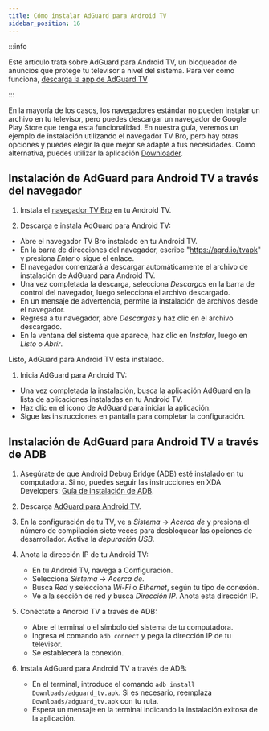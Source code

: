 ```yaml
---
title: Cómo instalar AdGuard para Android TV
sidebar_position: 16
---
```


:::info

Este artículo trata sobre AdGuard para Android TV, un bloqueador de anuncios que protege tu televisor a nivel del sistema. Para ver cómo funciona, [descarga la app de AdGuard TV](https://agrd.io/tvapk)

:::

En la mayoría de los casos, los navegadores estándar no pueden instalar un archivo en tu televisor, pero puedes descargar un navegador de Google Play Store que tenga esta funcionalidad. En nuestra guía, veremos un ejemplo de instalación utilizando el navegador TV Bro, pero hay otras opciones y puedes elegir la que mejor se adapte a tus necesidades. Como alternativa, puedes utilizar la aplicación [Downloader](https://play.google.com/store/apps/details?id=com.esaba.downloader).

## Instalación de AdGuard para Android TV a través del navegador

1. Instala el [navegador TV Bro](https://play.google.com/store/apps/details?id=com.phlox.tvwebbrowser) en tu Android TV.

2. Descarga e instala AdGuard para Android TV:

- Abre el navegador TV Bro instalado en tu Android TV.
- En la barra de direcciones del navegador, escribe "https://agrd.io/tvapk" y presiona _Enter_ o sigue el enlace.
- El navegador comenzará a descargar automáticamente el archivo de instalación de AdGuard para Android TV.
- Una vez completada la descarga, selecciona _Descargas_ en la barra de control del navegador, luego selecciona el archivo descargado.
- En un mensaje de advertencia, permite la instalación de archivos desde el navegador.
- Regresa a tu navegador, abre _Descargas_ y haz clic en el archivo descargado.
- En la ventana del sistema que aparece, haz clic en _Instalar_, luego en _Listo_ o _Abrir_.

Listo, AdGuard para Android TV está instalado.

1. Inicia AdGuard para Android TV:

- Una vez completada la instalación, busca la aplicación AdGuard en la lista de aplicaciones instaladas en tu Android TV.
- Haz clic en el icono de AdGuard para iniciar la aplicación.
- Sigue las instrucciones en pantalla para completar la configuración.

## Instalación de AdGuard para Android TV a través de ADB

1. Asegúrate de que Android Debug Bridge (ADB) esté instalado en tu computadora. Si no, puedes seguir las instrucciones en XDA Developers: [Guía de instalación de ADB](https://www.xda-developers.com/install-adb-windows-macos-linux).

2. Descarga [AdGuard para Android TV](https://agrd.io/tvapk).

3. En la configuración de tu TV, ve a _Sistema_ → _Acerca de_ y presiona el número de compilación siete veces para desbloquear las opciones de desarrollador. Activa la _depuración USB_.

4. Anota la dirección IP de tu Android TV:

    - En tu Android TV, navega a Configuración.
    - Selecciona _Sistema_ → _Acerca de_.
    - Busca _Red_ y selecciona _Wi-Fi_ o _Ethernet_, según tu tipo de conexión.
    - Ve a la sección de red y busca _Dirección IP_. Anota esta dirección IP.

5. Conéctate a Android TV a través de ADB:

    - Abre el terminal o el símbolo del sistema de tu computadora.
    - Ingresa el comando `adb connect` y pega la dirección IP de tu televisor.
    - Se establecerá la conexión.

6. Instala AdGuard para Android TV a través de ADB:

    - En el terminal, introduce el comando `adb install Downloads/adguard_tv.apk`. Si es necesario, reemplaza `Downloads/adguard_tv.apk` con tu ruta.
    - Espera un mensaje en la terminal indicando la instalación exitosa de la aplicación.
